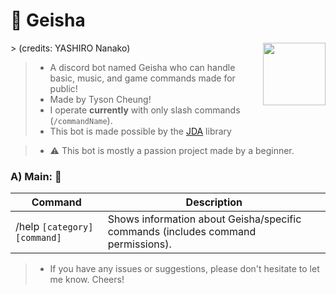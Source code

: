 [jda-link]: https://github.com/DV8FromTheWorld/JDA

# 🎎 Geisha 
<img align="right" src="https://pbs.twimg.com/media/FbUEZTJacAA0ayQ?format=jpg&name=900x900" height="auto" width="100"> > (credits: YASHIRO Nanako)

> - A discord bot named Geisha who can handle basic, music, and game commands made for public!
> - Made by Tyson Cheung!
> - I operate **currently** with only slash commands (`/commandName`).
> - This bot is made possible by the [JDA][jda-link] library

> - ⚠ This bot is mostly a passion project made by a beginner.

### A) Main: 🌸
| Command | Description |
| --- | --- |
| /help `[category]` `[command]` | Shows information about Geisha/specific commands (includes command permissions). |

> - If you have any issues or suggestions, please don't hesitate to let me know. Cheers!
